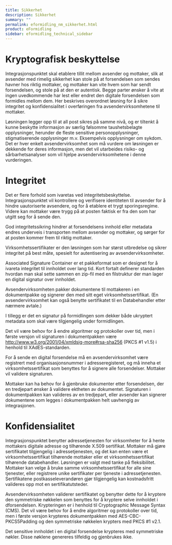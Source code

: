 ```yaml
---
title: Sikkerhet
description: Sikkerhet
summary: ""
permalink: eformidling_nm_sikkerhet.html
product: eFormidling
sidebar: eformidling_technical_sidebar
---
```



# Kryptografisk beskyttelse

Integrasjonspunktet skal etablere tillit mellom avsender og mottaker, slik at avsender med rimelig sikkerhet kan stole på at forsendelsen som sendes havner hos riktig mottaker, og mottaker kan vite hvem som har sendt forsendelsen, og stole på at den er autentisk. Begge parter ønsker å vite at ingen uvedkommende har lest eller endret den digitale forsendelsen som formidles mellom dem. Her beskrives overordnet løsning for å sikre integritet og konfidensialitet i overføringen fra avsendervirksomhetene til mottaker.

Løsningen legger opp til at all post sikres på samme nivå, og er tiltenkt å kunne beskytte informasjon av særlig følsomme taushetsbelagte opplysninger, herunder de fleste sensitive personopplysninger, stigmatiserende opplysninger m.v. Eksempelvis opplysninger om sykdom. Det er hver enkelt avsendervirksomhet som må vurdere om løsningen er dekkende for deres informasjon, men det vil utarbeides risiko- og sårbarhetsanalyser som vil hjelpe avsendervirksomhetene i denne vurderingen.

# Integritet

Det er flere forhold som ivaretas ved integritetsbeskyttelse. Integrasjonspunktet vil kontrollere og verifisere identiteten til avsender for å hindre uautoriserte avsendere, og for å etablere et trygt sporingsregime. Videre kan mottaker være trygg på at posten faktisk er fra den som har utgitt seg for å sende den.

God integritetssikring hindrer at forsendelsens innhold eller metadata endres underveis i transporten mellom avsender og mottaker, og sørger for at posten kommer frem til riktig mottaker.

Virksomhetssertifikater er den løsningen som har størst utbredelse og sikrer integritet på best måte, spesielt for autentisering av avsendervirksomheter.

Associated Signature Container er et pakkeformat som er designet for å ivareta integritet til innholdet over lang tid. Kort fortalt definerer standarden hvordan man skal sette sammen en zip-fil med en filstruktur der man lager en digital signatur over innholdet.

Avsendervirksomheten pakker dokumentene til mottakeren i en dokumentpakke og signerer den med sitt eget virksomhetssertifikat. (En avsendervirksomhet kan også benytte sertifikatet til en Databehandler etter nærmere avtale.)

I tillegg er det en signatur på formidlingen som dekker både ukryptert metadata som skal være tilgjengelig under formidlingen.

Det vil være behov for å endre algoritmer og protokoller over tid, men i første versjon vil signaturen i dokumentpakken være http://www.w3.org/2001/04/xmldsig-more#rsa-sha256 (PKCS #1 v1.5) i henhold til XAdES-standarden.

For å sende en digital forsendelse må en avsendervirksomhet være registrert med organisasjonsnummer i adresseregisteret, og må inneha et virksomhetssertifikat som benyttes for å signere alle forsendelser. Mottaker vil validere signaturen.

Mottaker kan ha behov for å gjenbruke dokumenter etter forsendelsen, der en tredjepart ønsker å validere ektheten av dokumentet. Signaturen i dokumentpakken kan valideres av en tredjepart, eller avsender kan signerer dokumentene som legges i dokumentpakken helt uavhengig av integrasjonen.

# Konfidensialitet

Integrasjonspunktet benytter adressetjenesten for virksomheter for å hente mottakers digitale adresse og tilhørende X.509 sertifikat. Mottaker må gjøre sertifikatet tilgjengelig i adressetjenesten, og det kan enten være et virksomhetssertifikat tilhørende mottaker eller et virksomhetssertifikat tilhørende databehandler. Løsningen er valgt med tanke på fleksibilitet. Mottaker kan velge å bruke samme virksomhetssertifikat for alle sine tjenester, eller registrere unike sertifikater per tjeneste i adressetjenesten. Sertifikatene postkasseleverandøren gjør tilgjengelig kan kostnadsfritt valideres opp mot en sertifikatutsteder.

Avsendervirksomheten validerer sertifikatet og benytter dette for å kryptere den symmetriske nøkkelen som benyttes for å kryptere selve innholdet i dforsendelsen. Krypteringen er i henhold til Cryptographic Message Syntax (CMS). Det vil være behov for å endre algoritmer og protokoller over tid, men i første versjon krypteres dokumentpakken med AES-CBC-PKCS5Padding og den symmetriske nøkkelen krypters med PKCS #1 v2.1.

Det sensitive innholdet i en digital forsendelse krypteres med symmetriske nøkler. Disse nøklene genereres tilfeldig og gjenbrukes ikke.